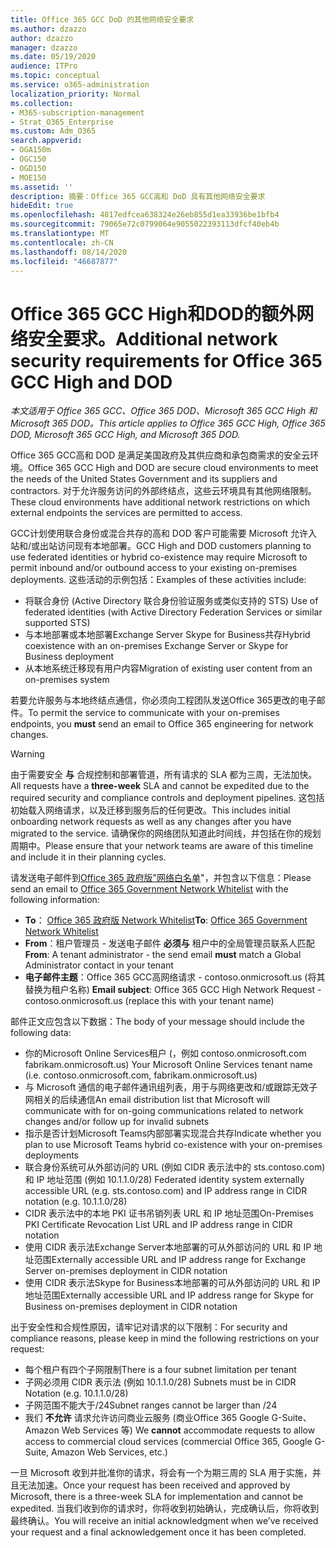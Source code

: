 ```yaml
---
title: Office 365 GCC DoD 的其他网络安全要求
ms.author: dzazzo
author: dzazzo
manager: dzazzo
ms.date: 05/19/2020
audience: ITPro
ms.topic: conceptual
ms.service: o365-administration
localization_priority: Normal
ms.collection:
- M365-subscription-management
- Strat_O365_Enterprise
ms.custom: Adm_O365
search.appverid:
- OGA150m
- OGC150
- OGD150
- MOE150
ms.assetid: ''
description: 摘要：Office 365 GCC高和 DoD 具有其他网络安全要求
hideEdit: true
ms.openlocfilehash: 4817edfcea638324e26eb855d1ea33936be1bfb4
ms.sourcegitcommit: 79065e72c0799064e9055022393113dfcf40eb4b
ms.translationtype: MT
ms.contentlocale: zh-CN
ms.lasthandoff: 08/14/2020
ms.locfileid: "46687877"
---
```

# <a name="additional-network-security-requirements-for-office-365-gcc-high-and-dod"></a><span data-ttu-id="b5831-103">Office 365 GCC High和DOD的额外网络安全要求。</span><span class="sxs-lookup"><span data-stu-id="b5831-103">Additional network security requirements for Office 365 GCC High and DOD</span></span>

<span data-ttu-id="b5831-104">*本文适用于 Office 365 GCC、Office 365 DOD、Microsoft 365 GCC High 和 Microsoft 365 DOD。*</span><span class="sxs-lookup"><span data-stu-id="b5831-104">*This article applies to Office 365 GCC High, Office 365 DOD, Microsoft 365 GCC High, and Microsoft 365 DOD.*</span></span>

<span data-ttu-id="b5831-105">Office 365 GCC高和 DOD 是满足美国政府及其供应商和承包商需求的安全云环境。</span><span class="sxs-lookup"><span data-stu-id="b5831-105">Office 365 GCC High and DOD are secure cloud environments to meet the needs of the United States Government and its suppliers and contractors.</span></span>  <span data-ttu-id="b5831-106">对于允许服务访问的外部终结点，这些云环境具有其他网络限制。</span><span class="sxs-lookup"><span data-stu-id="b5831-106">These cloud environments have additional network restrictions on which external endpoints the services are permitted to access.</span></span>

<span data-ttu-id="b5831-107">GCC计划使用联合身份或混合共存的高和 DOD 客户可能需要 Microsoft 允许入站和/或出站访问现有本地部署。</span><span class="sxs-lookup"><span data-stu-id="b5831-107">GCC High and DOD customers planning to use federated identities or hybrid co-existence may require Microsoft to permit inbound and/or outbound access to your existing on-premises deployments.</span></span>  <span data-ttu-id="b5831-108">这些活动的示例包括：</span><span class="sxs-lookup"><span data-stu-id="b5831-108">Examples of these activities include:</span></span>

* <span data-ttu-id="b5831-109">将联合身份 (Active Directory 联合身份验证服务或类似支持的 STS) </span><span class="sxs-lookup"><span data-stu-id="b5831-109">Use of federated identities (with Active Directory Federation Services or similar supported STS)</span></span>
* <span data-ttu-id="b5831-110">与本地部署或本地部署Exchange Server Skype for Business共存</span><span class="sxs-lookup"><span data-stu-id="b5831-110">Hybrid coexistence with an on-premises Exchange Server or Skype for Business deployment</span></span>
* <span data-ttu-id="b5831-111">从本地系统迁移现有用户内容</span><span class="sxs-lookup"><span data-stu-id="b5831-111">Migration of existing user content from an on-premises system</span></span>

<span data-ttu-id="b5831-112">若要允许服务与本地终结点通信，你必须向工程团队发送Office 365更改的电子邮件。</span><span class="sxs-lookup"><span data-stu-id="b5831-112">To permit the service to communicate with your on-premises endpoints, you **must** send an email to Office 365 engineering for network changes.</span></span>

> [!WARNING]
> <span data-ttu-id="b5831-113">由于需要安全 **与** 合规控制和部署管道，所有请求的 SLA 都为三周，无法加快。</span><span class="sxs-lookup"><span data-stu-id="b5831-113">All requests have a **three-week** SLA and cannot be expedited due to the required security and compliance controls and deployment pipelines.</span></span>  <span data-ttu-id="b5831-114">这包括初始载入网络请求，以及迁移到服务后的任何更改。</span><span class="sxs-lookup"><span data-stu-id="b5831-114">This includes initial onboarding network requests as well as any changes after you have migrated to the service.</span></span>  <span data-ttu-id="b5831-115">请确保你的网络团队知道此时间线，并包括在你的规划周期中。</span><span class="sxs-lookup"><span data-stu-id="b5831-115">Please ensure that your network teams are aware of this timeline and include it in their planning cycles.</span></span>

<span data-ttu-id="b5831-116">请发送电子邮件到[Office 365 政府版"网络白名单](mailto:o365gwlt@microsoft.com)"，并包含以下信息：</span><span class="sxs-lookup"><span data-stu-id="b5831-116">Please send an email to [Office 365 Government Network Whitelist](mailto:o365gwlt@microsoft.com) with the following information:</span></span>

* <span data-ttu-id="b5831-117">**To**： [Office 365 政府版 Network Whitelist](mailto:o365gwlt@microsoft.com)</span><span class="sxs-lookup"><span data-stu-id="b5831-117">**To**: [Office 365 Government Network Whitelist](mailto:o365gwlt@microsoft.com)</span></span>
* <span data-ttu-id="b5831-118">**From**：租户管理员 - 发送电子邮件 **必须与** 租户中的全局管理员联系人匹配</span><span class="sxs-lookup"><span data-stu-id="b5831-118">**From**: A tenant administrator - the send email **must** match a Global Administrator contact in your tenant</span></span>
* <span data-ttu-id="b5831-119">**电子邮件主题**：Office 365 GCC高网络请求 - contoso.onmicrosoft.us (将其替换为租户名称) </span><span class="sxs-lookup"><span data-stu-id="b5831-119">**Email subject**: Office 365 GCC High Network Request - contoso.onmicrosoft.us (replace this with your tenant name)</span></span>

<span data-ttu-id="b5831-120">邮件正文应包含以下数据：</span><span class="sxs-lookup"><span data-stu-id="b5831-120">The body of your message should include the following data:</span></span>

* <span data-ttu-id="b5831-121">你的Microsoft Online Services租户 (，例如 contoso.onmicrosoft.com fabrikam.onmicrosoft.us) </span><span class="sxs-lookup"><span data-stu-id="b5831-121">Your Microsoft Online Services tenant name (i.e. contoso.onmicrosoft.com, fabrikam.onmicrosoft.us)</span></span>
* <span data-ttu-id="b5831-122">与 Microsoft 通信的电子邮件通讯组列表，用于与网络更改和/或跟踪无效子网相关的后续通信</span><span class="sxs-lookup"><span data-stu-id="b5831-122">An email distribution list that Microsoft will communicate with for on-going communications related to network changes and/or follow up for invalid subnets</span></span>
* <span data-ttu-id="b5831-123">指示是否计划Microsoft Teams内部部署实现混合共存</span><span class="sxs-lookup"><span data-stu-id="b5831-123">Indicate whether you plan to use Microsoft Teams hybrid co-existence with your on-premises deployments</span></span>
* <span data-ttu-id="b5831-124">联合身份系统可从外部访问的 URL (例如 CIDR 表示法中的 sts.contoso.com) 和 IP 地址范围 (例如 10.1.1.0/28) </span><span class="sxs-lookup"><span data-stu-id="b5831-124">Federated identity system externally accessible URL (e.g. sts.contoso.com) and IP address range in CIDR notation (e.g. 10.1.1.0/28)</span></span>
* <span data-ttu-id="b5831-125">CIDR 表示法中的本地 PKI 证书吊销列表 URL 和 IP 地址范围</span><span class="sxs-lookup"><span data-stu-id="b5831-125">On-Premises PKI Certificate Revocation List URL and IP address range in CIDR notation</span></span>
* <span data-ttu-id="b5831-126">使用 CIDR 表示法Exchange Server本地部署的可从外部访问的 URL 和 IP 地址范围</span><span class="sxs-lookup"><span data-stu-id="b5831-126">Externally accessible URL and IP address range for Exchange Server on-premises deployment in CIDR notation</span></span>
* <span data-ttu-id="b5831-127">使用 CIDR 表示法Skype for Business本地部署的可从外部访问的 URL 和 IP 地址范围</span><span class="sxs-lookup"><span data-stu-id="b5831-127">Externally accessible URL and IP address range for Skype for Business on-premises deployment in CIDR notation</span></span>

<span data-ttu-id="b5831-128">出于安全性和合规性原因，请牢记对请求的以下限制：</span><span class="sxs-lookup"><span data-stu-id="b5831-128">For security and compliance reasons, please keep in mind the following restrictions on your request:</span></span>

* <span data-ttu-id="b5831-129">每个租户有四个子网限制</span><span class="sxs-lookup"><span data-stu-id="b5831-129">There is a four subnet limitation per tenant</span></span>
* <span data-ttu-id="b5831-130">子网必须用 CIDR 表示法 (例如 10.1.1.0/28) </span><span class="sxs-lookup"><span data-stu-id="b5831-130">Subnets must be in CIDR Notation (e.g. 10.1.1.0/28)</span></span>
* <span data-ttu-id="b5831-131">子网范围不能大于/24</span><span class="sxs-lookup"><span data-stu-id="b5831-131">Subnet ranges cannot be larger than /24</span></span>
* <span data-ttu-id="b5831-132">我们 **不允许** 请求允许访问商业云服务 (商业Office 365 Google G-Suite、Amazon Web Services 等) </span><span class="sxs-lookup"><span data-stu-id="b5831-132">We **cannot** accommodate requests to allow access to commercial cloud services (commercial Office 365, Google G-Suite, Amazon Web Services, etc.)</span></span>

<span data-ttu-id="b5831-133">一旦 Microsoft 收到并批准你的请求，将会有一个为期三周的 SLA 用于实施，并且无法加速。</span><span class="sxs-lookup"><span data-stu-id="b5831-133">Once your request has been received and approved by Microsoft, there is a three-week SLA for implementation and cannot be expedited.</span></span>  <span data-ttu-id="b5831-134">当我们收到你的请求时，你将收到初始确认，完成确认后，你将收到最终确认。</span><span class="sxs-lookup"><span data-stu-id="b5831-134">You will receive an initial acknowledgment when we’ve received your request and a final acknowledgement once it has been completed.</span></span>
